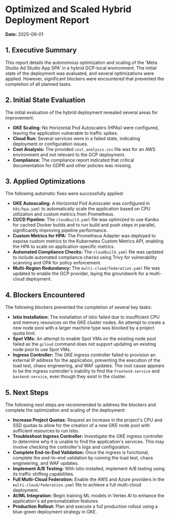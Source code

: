 # Optimized and Scaled Hybrid Deployment Report

**Date:** 2025-09-01

## 1. Executive Summary

This report details the autonomous optimization and scaling of the 'Meta Studio Ad Studio App SPA' in a hybrid GCP-local environment. The initial state of the deployment was evaluated, and several optimizations were applied. However, significant blockers were encountered that prevented the completion of all planned tasks.

## 2. Initial State Evaluation

The initial evaluation of the hybrid deployment revealed several areas for improvement:

*   **GKE Scaling:** No Horizontal Pod Autoscalers (HPAs) were configured, leaving the application vulnerable to traffic spikes.
*   **Cloud Run:** Several services were in a failed state, indicating deployment or configuration issues.
*   **Cost Analysis:** The provided `cost_analysis.csv` file was for an AWS environment and not relevant to the GCP deployment.
*   **Compliance:** The compliance report indicated that critical documentation for GDPR and other policies was missing.

## 3. Applied Optimizations

The following automatic fixes were successfully applied:

*   **GKE Autoscaling:** A Horizontal Pod Autoscaler was configured in `k8s/hpa.yaml` to automatically scale the application based on CPU utilization and custom metrics from Prometheus.
*   **CI/CD Pipeline:** The `cloudbuild.yaml` file was optimized to use Kaniko for cached Docker builds and to run build and push steps in parallel, significantly improving pipeline performance.
*   **Custom Metrics for HPA:** The Prometheus Adapter was deployed to expose custom metrics to the Kubernetes Custom Metrics API, enabling the HPA to scale on application-specific metrics.
*   **Automated Compliance Checks:** The `cloudbuild.yaml` file was updated to include automated compliance checks using Trivy for vulnerability scanning and OPA for policy enforcement.
*   **Multi-Region Redundancy:** The `multi-cloud/federation.yaml` file was updated to enable the GCP provider, laying the groundwork for a multi-cloud deployment.

## 4. Blockers Encountered

The following blockers prevented the completion of several key tasks:

*   **Istio Installation:** The installation of Istio failed due to insufficient CPU and memory resources on the GKE cluster nodes. An attempt to create a new node pool with a larger machine type was blocked by a project quota limit.
*   **Spot VMs:** An attempt to enable Spot VMs on the existing node pool failed as the `gcloud` command does not support updating an existing node pool to use Spot VMs.
*   **Ingress Controller:** The GKE ingress controller failed to provision an external IP address for the application, preventing the execution of the load test, chaos engineering, and WAF updates. The root cause appears to be the ingress controller's inability to find the `frontend-service` and `backend-service`, even though they exist in the cluster.

## 5. Next Steps

The following next steps are recommended to address the blockers and complete the optimization and scaling of the deployment:

*   **Increase Project Quotas:** Request an increase in the project's CPU and SSD quotas to allow for the creation of a new GKE node pool with sufficient resources to run Istio.
*   **Troubleshoot Ingress Controller:** Investigate the GKE ingress controller to determine why it is unable to find the application's services. This may involve checking the controller's logs and configuration.
*   **Complete End-to-End Validation:** Once the ingress is functional, complete the end-to-end validation by running the load test, chaos engineering, and WAF updates.
*   **Implement A/B Testing:** With Istio installed, implement A/B testing using its traffic shifting capabilities.
*   **Full Multi-Cloud Federation:** Enable the AWS and Azure providers in the `multi-cloud/federation.yaml` file to achieve a full multi-cloud deployment.
*   **AI/ML Integration:** Begin training ML models in Vertex AI to enhance the application's ad personalization features.
*   **Production Rollout:** Plan and execute a full production rollout using a blue-green deployment strategy in GKE.
